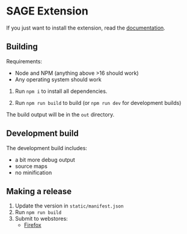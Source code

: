 # SAGE Extension

If you just want to install the extension, read the
[documentation](https://docs.sage.party/extension#installing).

## Building

Requirements:

- Node and NPM (anything above >16 should work)
- Any operating system should work

1. Run `npm i` to install all dependencies.

2. Run `npm run build` to build (or `npm run dev` for development builds)

The build output will be in the `out` directory.

## Development build

The development build includes:

- a bit more debug output
- source maps
- no minification

## Making a release

1. Update the version in `static/manifest.json`
2. Run `npm run build`
3. Submit to webstores:
   - [Firefox](https://addons.mozilla.org/en-GB/developers/addon/b616405da9bb43558ed6/versions/submit/)
